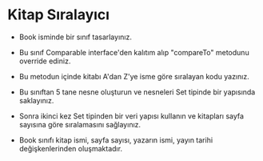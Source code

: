 # Kitap Sıralayıcı

* Book isminde bir sınıf tasarlayınız.

* Bu sınıf Comparable interface'den kalıtım alıp "compareTo" metodunu override ediniz.

* Bu metodun içinde kitabı A'dan Z'ye isme göre sıralayan kodu yazınız.

* Bu sınıftan 5 tane nesne oluşturun ve nesneleri Set tipinde bir yapısında saklayınız.

* Sonra ikinci kez Set tipinden bir veri yapısı kullanın ve kitapları sayfa sayısına göre sıralamasını sağlayınız.

* Book sınıfı kitap ismi, sayfa sayısı, yazarın ismi, yayın tarihi değişkenlerinden oluşmaktadır.